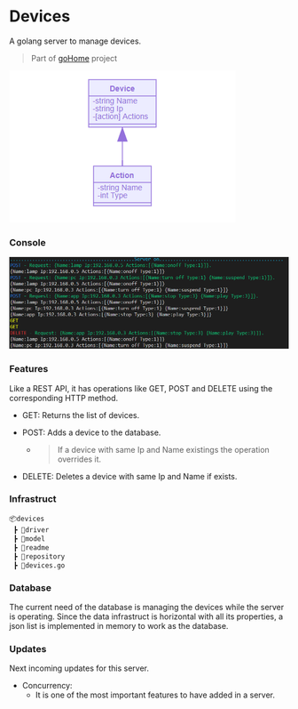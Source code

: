 # Devices
A golang server to manage devices.

> Part of [goHome](https://www.github.com/CabraKill/goHome/) project

![Device](/devices/readme/device.png)
### Console
![Console](/devices/readme/console.png)
### Features

Like a REST API, it has operations like GET, POST and DELETE using the corresponding  HTTP method.

* GET: Returns the list of devices.

* POST: Adds a device to the database. 

	* > If a device with same Ip and Name existings the operation overrides it.

* DELETE: Deletes a device with same Ip and Name if exists.

### Infrastruct
```
📦devices
 ┣ 📂driver
 ┣ 📂model
 ┣ 📂readme
 ┣ 📂repository
 ┣ 📜devices.go
```

### Database

The current need of the database is managing the devices while the server is operating. Since the data infrastruct is horizontal with all its properties, a json list is implemented in memory to work as the database.



### Updates

Next incoming updates for this server.

* Concurrency: 
  * It is one of the most important features to have added in a server.